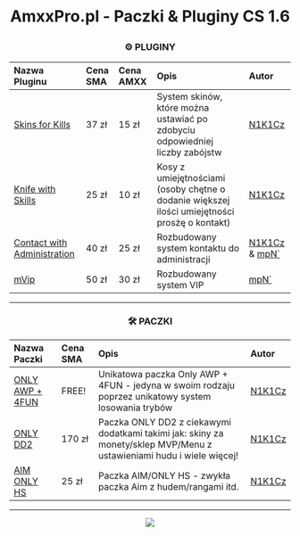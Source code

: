 <div align="center">
<h1><p></p>AmxxPro.pl - Paczki & Pluginy CS 1.6<p></p></h1>

<h3 align="center">⚙️ PLUGINY</h3>

| Nazwa Pluginu | Cena SMA | Cena AMXX | Opis | Autor |
|:----------------------------------------------------|:--------------------------|:-------------------|:------------|:---------------------------|
| [Skins for Kills](https://github.com/AmxxPro-pl/Skiny-za-Kille)                                                | 37 zł                 | 15 zł     | System skinów, które można ustawiać po zdobyciu odpowiedniej liczby zabójstw | [N1K1Cz](https://github.com/N1K1Cz)
| [Knife with Skills](https://github.com/AmxxPro-pl/Kosy-z-Umiej-tno-ciami)                                      | 25 zł                 | 10 zł     | Kosy z umiejętnościami (osoby chętne o dodanie większej ilości umiejętności prosżę o kontakt) | [N1K1Cz](https://github.com/N1K1Cz)
| [Contact with Administration](https://github.com/AmxxPro-pl/)                                    | 40 zł                 | 25 zł     | Rozbudowany system kontaktu do administracji | [N1K1Cz](https://github.com/N1K1Cz) & [mpN`](https://github.com/MPNOOO)
| [mVip](https://github.com/AmxxPro-pl/mVip)                                    | 50 zł                 | 30 zł     | Rozbudowany system VIP | [mpN`](https://github.com/MPNOOO)

-------

<h3 align="center">🛠 PACZKI</h3>

| Nazwa Paczki | Cena SMA | Opis | Autor |
|:----------------------------------------------------|:--------------------------|:-------------------|:---------------------------|
| [ONLY AWP + 4FUN](https://github.com/AmxxPro-pl/Only-AWP-4FUN) | FREE! | Unikatowa paczka Only AWP + 4FUN - jedyna w swoim rodzaju poprzez unikatowy system losowania trybów  | [N1K1Cz](https://github.com/N1K1Cz)
| [ONLY DD2](https://github.com/AmxxPro-pl/Only-DD2-2) | 170 zł | Paczka ONLY DD2 z ciekawymi dodatkami takimi jak: skiny za monety/sklep MVP/Menu z ustawieniami hudu i wiele więcej! | [N1K1Cz](https://github.com/N1K1Cz)
| [AIM ONLY HS](https://github.com/AmxxPro-pl/AIM-Only-HS) | 25 zł | Paczka AIM/ONLY HS - zwykła paczka Aim z hudem/rangami itd. | [N1K1Cz](https://github.com/N1K1Cz)


-------

<a href="https://discord.gg/JnFrthDvVs"><img src="https://discord.com/api/guilds/1056322045513842778/widget.png?style=banner4"></a>

</div>
